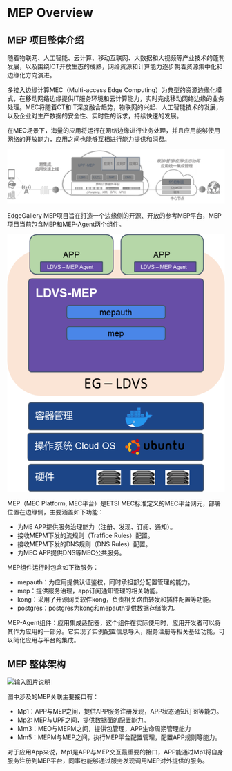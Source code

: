 MEP Overview
================


## MEP 项目整体介绍

随着物联网、人工智能、云计算、移动互联网、大数据和大视频等产业技术的蓬勃发展，以及围绕ICT开放生态的成熟，网络资源和计算能力逐步朝着资源集中化和边缘化方向演进。

多接入边缘计算MEC（Multi-access Edge
Computing）为典型的资源边缘化模式，在移动网络边缘提供IT服务环境和云计算能力，实时完成移动网络边缘的业务处理。MEC将随着CT和IT深度融合趋势，物联网的兴起、人工智能技术的发展，以及企业对生产数据的安全性、实时性的诉求，持续快速的发展。

在MEC场景下，海量的应用将运行在网络边缘进行业务处理，并且应用能够使用网络的开放能力，应用之间也能够互相进行能力提供和消费。

![](/uploads/images/2020/0805/102832_c7372e58_5504908.png "164204_1eeb56cc_5504908.png")

EdgeGallery MEP项目旨在打造一个边缘侧的开源、开放的参考MEP平台，MEP项目当前包含MEP和MEP-Agent两个组件。

![](/uploads/images/2020/0804/164331_49cda7cd_5504908.png "系统架构.png")

MEP（MEC Platform, MEC平台）是ETSI MEC标准定义的MEC平台网元，部署位置在边缘侧，主要涵盖如下功能：

- 为ME APP提供服务治理能力（注册、发现、订阅、通知）。
- 接收MEPM下发的流规则（Traffice Rules）配置。
- 接收MEPM下发的DNS规则（DNS Rules）配置。
- 为MEC APP提供DNS等MEC公共服务。

MEP组件运行时包含如下微服务：

- mepauth：为应用提供认证鉴权，同时承担部分配置管理的能力。
- mep：提供服务治理，app订阅通知管理的相关功能。
- kong：采用了开源网关软件kong，负责相关路由转发和插件配置等功能。
- postgres：postgres为kong和mepauth提供数据存储能力。

MEP-Agent组件：应用集成适配器，这个组件在实际使用时，应用开发者可以将其作为应用的一部分。它实现了实例配置信息导入，服务注册等相关基础功能，可以简化应用与平台的集成。

## MEP 整体架构

![输入图片说明](https://images.gitee.com/uploads/images/2020/0918/144714_23890cda_7624956.png "MEP arch v0.9.png")

图中涉及的MEP关联主要接口有：
- Mp1：APP与MEP之间，提供APP服务注册发现，APP状态通知订阅等能力。
- Mp2: MEP与UPF之间，提供数据面的配置能力。
- Mm3：MEO与MEPM之间，提供包管理，APP生命周期管理能力
- Mm5：MEPM与MEP之间，执行MEP平台配置管理，配置APP规则等能力。
  
对于应用App来说，Mp1是APP与MEP交互最重要的接口，APP能通过Mp1将自身服务注册到MEP平台，同事也能够通过服务发现调用MEP对外提供的服务。